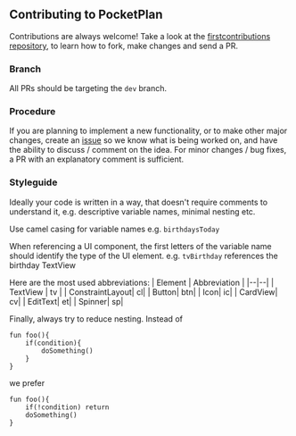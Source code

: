 ## Contributing to PocketPlan
Contributions are always welcome! Take a look at the [firstcontributions repository](https://github.com/firstcontributions/first-contributions), to learn how to fork, make changes and send a PR.
### Branch 
All PRs should be targeting the `dev` branch.
### Procedure
If you are planning to implement a new functionality, or to make other major changes, create an [issue](https://github.com/estep248/PocketPlan/issues) so we know what is being worked on, and have the ability to discuss / comment on the idea.
For minor changes / bug fixes, a PR with an explanatory comment is sufficient.

### Styleguide
Ideally your code is written in a way, that doesn't require comments to understand it, e.g. descriptive variable names, minimal nesting etc.

Use camel casing for variable names e.g. `birthdaysToday`

When referencing a UI component, the first letters of the variable name should identify the type of the UI element. e.g. `tvBirthday` references the birthday TextView

Here are the most used abbreviations:
| Element | Abbreviation |
|--|--|
| TextView | tv |
| ConstraintLayout| cl|
| Button| btn|
| Icon| ic|
| CardView| cv|
| EditText| et|
| Spinner| sp|

Finally, always try to reduce nesting. Instead of 
```
fun foo(){
	if(condition){
		doSomething()
	}
}
```
we prefer
```
fun foo(){
	if(!condition) return
	doSomething()
}
```


